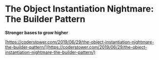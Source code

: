 # The Object Instantiation Nightmare: The Builder Pattern

**Stronger bases to grow higher**

[https://coderstower.com/2019/06/29/the-object-instantiation-nightmare-the-builder-pattern/](https://coderstower.com/2019/06/29/the-object-instantiation-nightmare-the-builder-pattern/)
